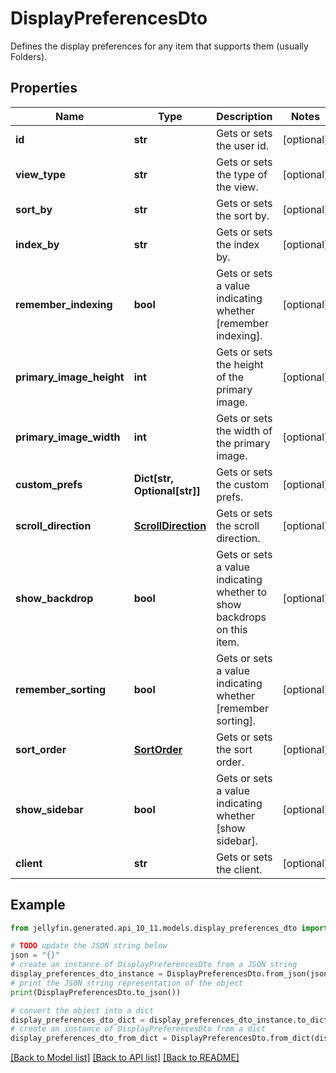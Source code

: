 # DisplayPreferencesDto

Defines the display preferences for any item that supports them (usually Folders).

## Properties

Name | Type | Description | Notes
------------ | ------------- | ------------- | -------------
**id** | **str** | Gets or sets the user id. | [optional] 
**view_type** | **str** | Gets or sets the type of the view. | [optional] 
**sort_by** | **str** | Gets or sets the sort by. | [optional] 
**index_by** | **str** | Gets or sets the index by. | [optional] 
**remember_indexing** | **bool** | Gets or sets a value indicating whether [remember indexing]. | [optional] 
**primary_image_height** | **int** | Gets or sets the height of the primary image. | [optional] 
**primary_image_width** | **int** | Gets or sets the width of the primary image. | [optional] 
**custom_prefs** | **Dict[str, Optional[str]]** | Gets or sets the custom prefs. | [optional] 
**scroll_direction** | [**ScrollDirection**](ScrollDirection.md) | Gets or sets the scroll direction. | [optional] 
**show_backdrop** | **bool** | Gets or sets a value indicating whether to show backdrops on this item. | [optional] 
**remember_sorting** | **bool** | Gets or sets a value indicating whether [remember sorting]. | [optional] 
**sort_order** | [**SortOrder**](SortOrder.md) | Gets or sets the sort order. | [optional] 
**show_sidebar** | **bool** | Gets or sets a value indicating whether [show sidebar]. | [optional] 
**client** | **str** | Gets or sets the client. | [optional] 

## Example

```python
from jellyfin.generated.api_10_11.models.display_preferences_dto import DisplayPreferencesDto

# TODO update the JSON string below
json = "{}"
# create an instance of DisplayPreferencesDto from a JSON string
display_preferences_dto_instance = DisplayPreferencesDto.from_json(json)
# print the JSON string representation of the object
print(DisplayPreferencesDto.to_json())

# convert the object into a dict
display_preferences_dto_dict = display_preferences_dto_instance.to_dict()
# create an instance of DisplayPreferencesDto from a dict
display_preferences_dto_from_dict = DisplayPreferencesDto.from_dict(display_preferences_dto_dict)
```
[[Back to Model list]](../README.md#documentation-for-models) [[Back to API list]](../README.md#documentation-for-api-endpoints) [[Back to README]](../README.md)


